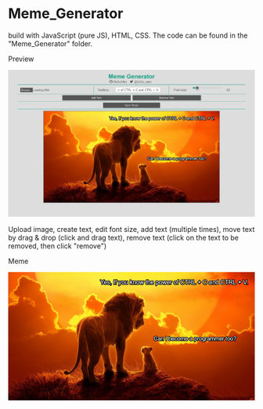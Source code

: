 # Meme_Generator

 build with JavaScript (pure JS), HTML, CSS. The code can be found in the "Meme_Generator" folder.

 Preview

 <img src="images/Preview_MemeGenerator.png" width="700">

 Upload image, create text, edit font size, add text (multiple times), move text by drag & drop (click and drag text), remove text (click on the text to be removed, then click "remove")

 Meme

 <img src="images/MemePreview.png" width="600">